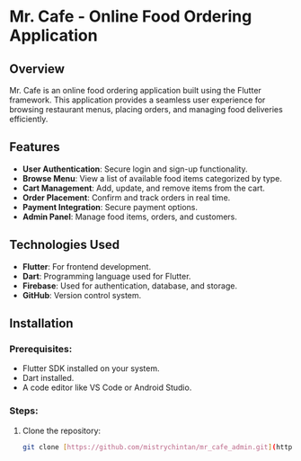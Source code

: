 # Mr. Cafe - Online Food Ordering Application

## Overview
Mr. Cafe is an online food ordering application built using the Flutter framework. This application provides a seamless user experience for browsing restaurant menus, placing orders, and managing food deliveries efficiently.

## Features
- **User Authentication**: Secure login and sign-up functionality.
- **Browse Menu**: View a list of available food items categorized by type.
- **Cart Management**: Add, update, and remove items from the cart.
- **Order Placement**: Confirm and track orders in real time.
- **Payment Integration**: Secure payment options.
- **Admin Panel**: Manage food items, orders, and customers.

## Technologies Used
- **Flutter**: For frontend development.
- **Dart**: Programming language used for Flutter.
- **Firebase**: Used for authentication, database, and storage.
- **GitHub**: Version control system.

## Installation
### Prerequisites:
- Flutter SDK installed on your system.
- Dart installed.
- A code editor like VS Code or Android Studio.

### Steps:
1. Clone the repository:
   ```bash
   git clone [https://github.com/mistrychintan/mr_cafe_admin.git](https://github.com/mistrychintan/mr_cafe_admin.git)
